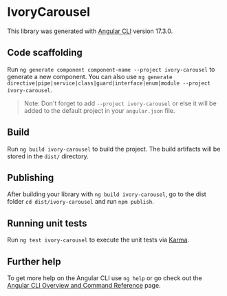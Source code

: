 # IvoryCarousel

This library was generated with [Angular CLI](https://github.com/angular/angular-cli) version 17.3.0.

## Code scaffolding

Run `ng generate component component-name --project ivory-carousel` to generate a new component. You can also use `ng generate directive|pipe|service|class|guard|interface|enum|module --project ivory-carousel`.
> Note: Don't forget to add `--project ivory-carousel` or else it will be added to the default project in your `angular.json` file. 

## Build

Run `ng build ivory-carousel` to build the project. The build artifacts will be stored in the `dist/` directory.

## Publishing

After building your library with `ng build ivory-carousel`, go to the dist folder `cd dist/ivory-carousel` and run `npm publish`.

## Running unit tests

Run `ng test ivory-carousel` to execute the unit tests via [Karma](https://karma-runner.github.io).

## Further help

To get more help on the Angular CLI use `ng help` or go check out the [Angular CLI Overview and Command Reference](https://angular.io/cli) page.
